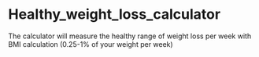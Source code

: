 # Healthy_weight_loss_calculator
The calculator will measure the healthy range of weight loss per week with BMI calculation (0.25-1% of your weight per week)
